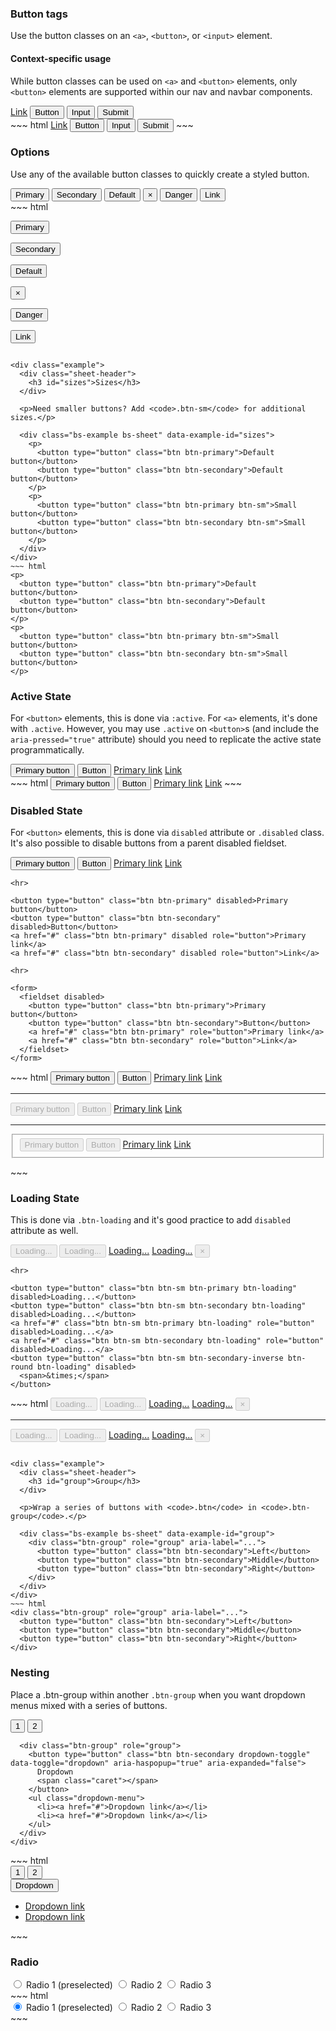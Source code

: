 <div class="example">
  <div class="sheet-header">
    <h3 id="button-tags">Button tags</h3>
  </div>

  <p>Use the button classes on an <code>&lt;a&gt;</code>, <code>&lt;button&gt;</code>, or <code>&lt;input&gt;</code> element.</p>

  <div class="bs-callout bs-callout-warning">
    <h4>Context-specific usage</h4>
    <p>While button classes can be used on <code>&lt;a&gt;</code> and <code>&lt;button&gt;</code> elements, only <code>&lt;button&gt;</code> elements are supported within our nav and navbar components.</p>
  </div>

  <div class="bs-example bs-sheet" data-example-id="button-tags">
    <a class="btn btn-secondary" href="#" role="button">Link</a>
    <button class="btn btn-secondary" type="submit">Button</button>
    <input class="btn btn-secondary" type="button" value="Input">
    <input class="btn btn-secondary" type="submit" value="Submit">
  </div>
</div>
~~~ html
<a class="btn btn-secondary" href="#" role="button">Link</a>
<button class="btn btn-secondary" type="submit">Button</button>
<input class="btn btn-secondary" type="button" value="Input">
<input class="btn btn-secondary" type="submit" value="Submit">
~~~

<div class="example">
  <div class="sheet-header">
    <h3 id="options">Options</h3>
  </div>

  <p>Use any of the available button classes to quickly create a styled button.</p>

  <div class="bs-example bs-sheet" data-example-id="options">
    <button type="button" class="btn btn-primary">Primary</button>
    <button type="button" class="btn btn-secondary">Secondary</button>
    <button type="button" class="btn btn-default">Default</button>
    <button class="btn btn-secondary-inverse btn-round" type="button">
      <span>&times;</span>
    </button>
    <button type="button" class="btn btn-danger">Danger</button>
    <button type="button" class="btn btn-link">Link</button>
  </div>
</div>
~~~ html

<!-- Provides extra visual weight and identifies the primary action in a set of buttons -->
<button type="button" class="btn btn-primary">Primary</button>

<!-- Secondary, outline button -->
<button type="button" class="btn btn-secondary">Secondary</button>
<!-- DEPRECATED, kept for Bootstap 3.x support: Standard button -->
<button type="button" class="btn btn-default">Default</button>

<!-- Secondary inverse -->
<button class="btn btn-secondary-inverse btn-round" type="button">
  <span>&times;</span>
</button>

<!-- Indicates a dangerous or potentially negative action -->
<button type="button" class="btn btn-danger">Danger</button>

<!-- Deemphasize a button by making it look like a link while maintaining button behavior -->
<button type="button" class="btn btn-link">Link</button>
~~~

<div class="example">
  <div class="sheet-header">
    <h3 id="sizes">Sizes</h3>
  </div>

  <p>Need smaller buttons? Add <code>.btn-sm</code> for additional sizes.</p>

  <div class="bs-example bs-sheet" data-example-id="sizes">
    <p>
      <button type="button" class="btn btn-primary">Default button</button>
      <button type="button" class="btn btn-secondary">Default button</button>
    </p>
    <p>
      <button type="button" class="btn btn-primary btn-sm">Small button</button>
      <button type="button" class="btn btn-secondary btn-sm">Small button</button>
    </p>
  </div>
</div>
~~~ html
<p>
  <button type="button" class="btn btn-primary">Default button</button>
  <button type="button" class="btn btn-secondary">Default button</button>
</p>
<p>
  <button type="button" class="btn btn-primary btn-sm">Small button</button>
  <button type="button" class="btn btn-secondary btn-sm">Small button</button>
</p>
~~~

<div class="example">
  <div class="sheet-header">
    <h3 id="active-state">Active State</h3>
  </div>

  <p>For <code>&lt;button&gt;</code> elements, this is done via <code>:active</code>. For <code>&lt;a&gt;</code> elements, it's done with <code>.active</code>. However, you may use <code>.active</code> on <code>&lt;button&gt;</code>s (and include the <code>aria-pressed="true"</code> attribute) should you need to replicate the active state programmatically.</p>

  <div class="bs-example bs-sheet" data-example-id="active-state">
    <button type="button" class="btn btn-primary active">Primary button</button>
    <button type="button" class="btn btn-secondary active">Button</button>
    <a href="#" class="btn btn-primary active" role="button">Primary link</a>
    <a href="#" class="btn btn-secondary active" role="button">Link</a>
  </div>
</div>
~~~ html
<button type="button" class="btn btn-primary active">Primary button</button>
<button type="button" class="btn btn-secondary active">Button</button>
<a href="#" class="btn btn-primary active" role="button">Primary link</a>
<a href="#" class="btn btn-secondary active" role="button">Link</a>
~~~

<div class="example">
  <div class="sheet-header">
    <h3 id="disabled-state">Disabled State</h3>
  </div>

  <p>For <code>&lt;button&gt;</code> elements, this is done via <code>disabled</code> attribute or <code>.disabled</code> class. It's also possible to disable buttons from a parent disabled fieldset.</p>

  <div class="bs-example bs-sheet" data-example-id="disabled-state">
    <button type="button" class="btn btn-primary disabled">Primary button</button>
    <button type="button" class="btn btn-secondary disabled">Button</button>
    <a href="#" class="btn btn-primary disabled" role="button">Primary link</a>
    <a href="#" class="btn btn-secondary disabled" role="button">Link</a>

    <hr>

    <button type="button" class="btn btn-primary" disabled>Primary button</button>
    <button type="button" class="btn btn-secondary" disabled>Button</button>
    <a href="#" class="btn btn-primary" disabled role="button">Primary link</a>
    <a href="#" class="btn btn-secondary" disabled role="button">Link</a>

    <hr>

    <form>
      <fieldset disabled>
        <button type="button" class="btn btn-primary">Primary button</button>
        <button type="button" class="btn btn-secondary">Button</button>
        <a href="#" class="btn btn-primary" role="button">Primary link</a>
        <a href="#" class="btn btn-secondary" role="button">Link</a>
      </fieldset>
    </form>
  </div>
</div>
~~~ html
<button type="button" class="btn btn-primary disabled">Primary button</button>
<button type="button" class="btn btn-secondary disabled">Button</button>
<a href="#" class="btn btn-primary disabled" role="button">Primary link</a>
<a href="#" class="btn btn-secondary disabled" role="button">Link</a>

<hr>

<button type="button" class="btn btn-primary" disabled>Primary button</button>
<button type="button" class="btn btn-secondary" disabled>Button</button>
<a href="#" class="btn btn-primary" disabled role="button">Primary link</a>
<a href="#" class="btn btn-secondary" disabled role="button">Link</a>

<hr>

<form>
  <fieldset disabled>
    <button type="button" class="btn btn-primary">Primary button</button>
    <button type="button" class="btn btn-secondary">Button</button>
    <a href="#" class="btn btn-primary" role="button">Primary link</a>
    <a href="#" class="btn btn-secondary" role="button">Link</a>
  </fieldset>
</form>
~~~

<div class="example">
  <div class="sheet-header">
    <h3 id="loading-state">Loading State</h3>
  </div>

  <p>This is done via <code>.btn-loading</code> and it's good practice to add <code>disabled</code> attribute as well.</p>

  <div class="bs-example bs-sheet" data-example-id="loading-state">
    <button type="button" class="btn btn-primary btn-loading" disabled>Loading...</button>
    <button type="button" class="btn btn-secondary btn-loading" disabled>Loading...</button>
    <a href="#" class="btn btn-primary btn-loading" role="button" disabled>Loading...</a>
    <a href="#" class="btn btn-secondary btn-loading" role="button" disabled>Loading...</a>
    <button type="button" class="btn btn-secondary-inverse btn-round btn-loading" disabled>
      <span>&times;</span>
    </button>

    <hr>

    <button type="button" class="btn btn-sm btn-primary btn-loading" disabled>Loading...</button>
    <button type="button" class="btn btn-sm btn-secondary btn-loading" disabled>Loading...</button>
    <a href="#" class="btn btn-sm btn-primary btn-loading" role="button" disabled>Loading...</a>
    <a href="#" class="btn btn-sm btn-secondary btn-loading" role="button" disabled>Loading...</a>
    <button type="button" class="btn btn-sm btn-secondary-inverse btn-round btn-loading" disabled>
      <span>&times;</span>
    </button>
  </div>
</div>
~~~ html
<button type="button" class="btn btn-primary btn-loading" disabled>Loading...</button>
<button type="button" class="btn btn-secondary btn-loading" disabled>Loading...</button>
<a href="#" class="btn btn-primary btn-loading" role="button" disabled>Loading...</a>
<a href="#" class="btn btn-secondary btn-loading" role="button" disabled>Loading...</a>
<button type="button" class="btn btn-secondary-inverse btn-round btn-loading" disabled>
  <span>&times;</span>
</button>

<hr>

<button type="button" class="btn btn-sm btn-primary btn-loading" disabled>Loading...</button>
<button type="button" class="btn btn-sm btn-secondary btn-loading" disabled>Loading...</button>
<a href="#" class="btn btn-sm btn-primary btn-loading" role="button" disabled>Loading...</a>
<a href="#" class="btn btn-sm btn-secondary btn-loading" role="button" disabled>Loading...</a>
<button type="button" class="btn btn-sm btn-secondary-inverse btn-round btn-loading" disabled>
  <span>&times;</span>
</button>
~~~

<div class="example">
  <div class="sheet-header">
    <h3 id="group">Group</h3>
  </div>

  <p>Wrap a series of buttons with <code>.btn</code> in <code>.btn-group</code>.</p>

  <div class="bs-example bs-sheet" data-example-id="group">
    <div class="btn-group" role="group" aria-label="...">
      <button type="button" class="btn btn-secondary">Left</button>
      <button type="button" class="btn btn-secondary">Middle</button>
      <button type="button" class="btn btn-secondary">Right</button>
    </div>
  </div>
</div>
~~~ html
<div class="btn-group" role="group" aria-label="...">
  <button type="button" class="btn btn-secondary">Left</button>
  <button type="button" class="btn btn-secondary">Middle</button>
  <button type="button" class="btn btn-secondary">Right</button>
</div>
~~~

<div class="example">
  <div class="sheet-header">
    <h3 id="nesting">Nesting</h3>
  </div>

  <p>Place a .btn-group within another <code>.btn-group</code> when you want dropdown menus mixed with a series of buttons.</p>

  <div class="bs-example bs-sheet" data-example-id="nesting">
    <div class="btn-group" role="group" aria-label="...">
      <button type="button" class="btn btn-secondary">1</button>
      <button type="button" class="btn btn-secondary">2</button>

      <div class="btn-group" role="group">
        <button type="button" class="btn btn-secondary dropdown-toggle" data-toggle="dropdown" aria-haspopup="true" aria-expanded="false">
          Dropdown
          <span class="caret"></span>
        </button>
        <ul class="dropdown-menu">
          <li><a href="#">Dropdown link</a></li>
          <li><a href="#">Dropdown link</a></li>
        </ul>
      </div>
    </div>
  </div>
</div>
~~~ html
<div class="btn-group" role="group" aria-label="...">
  <button type="button" class="btn btn-secondary">1</button>
  <button type="button" class="btn btn-secondary">2</button>

  <div class="btn-group" role="group">
    <button type="button" class="btn btn-secondary dropdown-toggle" data-toggle="dropdown" aria-haspopup="true" aria-expanded="false">
      Dropdown
      <span class="caret"></span>
    </button>
    <ul class="dropdown-menu">
      <li><a href="#">Dropdown link</a></li>
      <li><a href="#">Dropdown link</a></li>
    </ul>
  </div>
</div>
~~~

<div class="example">
  <div class="sheet-header">
    <h3 id="radio">Radio</h3>
  </div>

  <div class="bs-example bs-sheet" data-example-id="radio">
    <div class="btn-group" data-toggle="buttons">
      <label class="btn btn-secondary active">
        <input type="radio" name="options" id="option1" autocomplete="off" checked> Radio 1 (preselected)
      </label>
      <label class="btn btn-secondary">
        <input type="radio" name="options" id="option2" autocomplete="off"> Radio 2
      </label>
      <label class="btn btn-secondary">
        <input type="radio" name="options" id="option3" autocomplete="off"> Radio 3
      </label>
    </div>
  </div>
</div>
~~~ html
<div class="btn-group" role="group" aria-label="...">
  <div class="btn-group" data-toggle="buttons">
    <label class="btn btn-secondary active">
      <input type="radio" name="options" id="option1" autocomplete="off" checked> Radio 1 (preselected)
    </label>
    <label class="btn btn-secondary">
      <input type="radio" name="options" id="option2" autocomplete="off"> Radio 2
    </label>
    <label class="btn btn-secondary">
      <input type="radio" name="options" id="option3" autocomplete="off"> Radio 3
    </label>
  </div>
</div>
~~~
